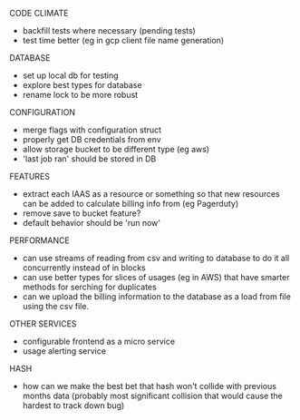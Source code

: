 CODE CLIMATE
* backfill tests where necessary (pending tests)
* test time better (eg in gcp client file name generation)

DATABASE
* set up local db for testing
* explore best types for database
* rename lock to be more robust

CONFIGURATION
* merge flags with configuration struct
* properly get DB credentials from env
* allow storage bucket to be different type (eg aws)
* 'last job ran' should be stored in DB

FEATURES
* extract each IAAS as a resource or something so that new resources can be added to calculate billing info from (eg Pagerduty)
* remove save to bucket feature?
* default behavior should be 'run now'

PERFORMANCE
* can use streams of reading from csv and writing to database to do it all concurrently instead of in blocks
* can use better types for slices of usages (eg in AWS) that have smarter methods for serching for duplicates
* can we upload the billing information to the database as a load from file using the csv file.

OTHER SERVICES
* configurable frontend as a micro service
* usage alerting service

HASH
* how can we make the best bet that hash won't collide with previous months data (probably most significant collision that would cause the hardest to track down bug)
